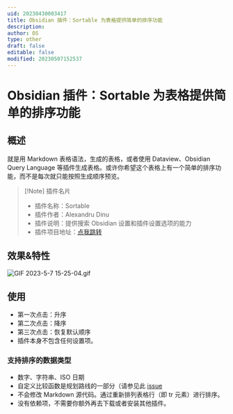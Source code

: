 ```yaml
---
uid: 20230430003417
title: Obsidian 插件：Sortable 为表格提供简单的排序功能
description: 
author: OS
type: other
draft: false
editable: false
modified: 20230507152537
---
```


# Obsidian 插件：Sortable 为表格提供简单的排序功能

## 概述

就是用 Markdown 表格语法，生成的表格，或者使用 Dataview、Obsidian Query Language 等插件生成表格。或许你希望这个表格上有一个简单的排序功能，而不是每次就只能按照生成顺序预览。

> [!Note] 插件名片
> - 插件名称：Sortable
> - 插件作者：Alexandru Dinu
> - 插件说明：提供搜索 Obsidian 设置和插件设置选项的能力
> - 插件项目地址：[点我跳转](https://github.com/argenos/nldates-obsidian)

## 效果&特性

![GIF 2023-5-7 15-25-04.gif](https://cdn.pkmer.cn/images/GIF%202023-5-7%2015-25-04.gif!pkmer)

## 使用

- 第一次点击：升序
- 第二次点击：降序
- 第三次点击：恢复默认顺序
- 插件本身不包含任何设置项。

### 支持排序的数据类型

- 数字、字符串、ISO 日期
- 自定义比较函数是规划路线的一部分（请参见此 [issue](https://github.com/alexandru-dinu/obsidian-sortable/issues/12)
- 不会修改 Markdown 源代码。通过重新排列表格行（即 tr 元素）进行排序。
- 没有依赖项，不需要你额外再去下载或者安装其他插件。